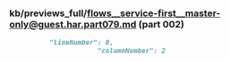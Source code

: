 ### kb/previews_full/flows__service-first__master-only@guest.har.part079.md (part 002)

```md
          "lineNumber": 0,
                      "columnNumber": 2
```

```
